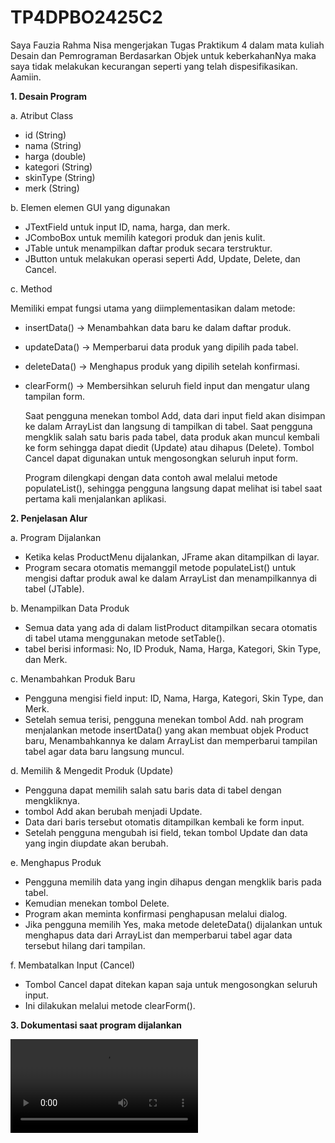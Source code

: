 # TP4DPBO2425C2
Saya Fauzia Rahma Nisa mengerjakan Tugas Praktikum 4 dalam mata kuliah Desain dan Pemrograman Berdasarkan Objek untuk keberkahanNya maka saya tidak melakukan kecurangan seperti yang telah dispesifikasikan. Aamiin.

**1. Desain Program**

a. Atribut Class
- id (String)
- nama (String)
- harga (double)
- kategori (String)
- skinType (String)
- merk (String)

b. Elemen elemen GUI yang digunakan
- JTextField untuk input ID, nama, harga, dan merk.
- JComboBox untuk memilih kategori produk dan jenis kulit.
- JTable untuk menampilkan daftar produk secara terstruktur.
- JButton untuk melakukan operasi seperti Add, Update, Delete, dan Cancel.

c. Method

Memiliki empat fungsi utama yang diimplementasikan dalam metode:
- insertData() → Menambahkan data baru ke dalam daftar produk.
- updateData() → Memperbarui data produk yang dipilih pada tabel.
- deleteData() → Menghapus produk yang dipilih setelah konfirmasi.
- clearForm() → Membersihkan seluruh field input dan mengatur ulang tampilan form.

  Saat pengguna menekan tombol Add, data dari input field akan disimpan ke dalam ArrayList dan langsung di tampilkan di tabel. Saat pengguna mengklik salah satu baris pada tabel, data produk akan muncul kembali ke form sehingga dapat diedit (Update) atau dihapus (Delete). Tombol Cancel dapat digunakan untuk mengosongkan seluruh input form.

  Program dilengkapi dengan data contoh awal melalui metode populateList(), sehingga pengguna langsung dapat melihat isi tabel saat pertama kali menjalankan aplikasi.
  

**2. Penjelasan Alur**

a. Program Dijalankan
- Ketika kelas ProductMenu dijalankan, JFrame akan ditampilkan di layar.
- Program secara otomatis memanggil metode populateList() untuk mengisi daftar produk awal ke dalam ArrayList dan menampilkannya di tabel (JTable).

b. Menampilkan Data Produk
- Semua data yang ada di dalam listProduct ditampilkan secara otomatis di tabel utama menggunakan metode setTable().
- tabel berisi informasi: No, ID Produk, Nama, Harga, Kategori, Skin Type, dan Merk.

c. Menambahkan Produk Baru
- Pengguna mengisi field input: ID, Nama, Harga, Kategori, Skin Type, dan Merk.
- Setelah semua terisi, pengguna menekan tombol Add. nah program menjalankan metode insertData() yang akan membuat objek Product baru, Menambahkannya ke dalam ArrayList dan memperbarui tampilan tabel agar data baru langsung muncul.

d. Memilih & Mengedit Produk (Update)
- Pengguna dapat memilih salah satu baris data di tabel dengan mengkliknya.
- tombol Add akan berubah menjadi Update.
- Data dari baris tersebut otomatis ditampilkan kembali ke form input.
- Setelah pengguna mengubah isi field, tekan tombol Update dan data yang ingin diupdate akan berubah.

e. Menghapus Produk
- Pengguna memilih data yang ingin dihapus dengan mengklik baris pada tabel.
- Kemudian menekan tombol Delete.
- Program akan meminta konfirmasi penghapusan melalui dialog.
- Jika pengguna memilih Yes, maka metode deleteData() dijalankan untuk menghapus data dari ArrayList dan memperbarui tabel agar data tersebut hilang dari tampilan.

f. Membatalkan Input (Cancel)
- Tombol Cancel dapat ditekan kapan saja untuk mengosongkan seluruh input.
- Ini dilakukan melalui metode clearForm().

**3. Dokumentasi saat program dijalankan**

![Dokumentasi saat program dijalankan](1008(1).mp4)
